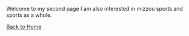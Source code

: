 Welcome to my second page
I am also interested in mizzou sports and sports as a whole.

[Back to Home](./README.md)

